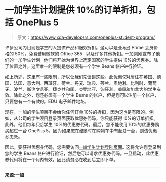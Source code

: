 # 一加学生计划提供 10%的订单折扣，包括 OnePlus 5

> 原文：<https://www.xda-developers.com/oneplus-student-program/>

许多公司为目前是学生的人提供产品和服务折扣。这可以是亚马逊 Prime 会员价格的 50%，免费使用微软的 Office 365，以及许多其他折扣。一加刚刚宣布了他们的一加学生计划，他们将开始为世界上选定国家的学生提供 10%的优惠券。除了位置之外，这里唯一的限制是您必须有一个学生 Beans 帐户进行验证。

如上所述，这里有一些限制，所以让我们先谈谈这些。此优惠仅对居住在英国、德国、法国、意大利、西班牙、荷兰、丹麦、瑞典、芬兰、奥地利、比利时、葡萄牙、波兰、斯洛文尼亚、捷克共和国、克罗地亚、匈牙利、美国和加拿大的学生有效。除此之外，您还必须有一个学生 Beans 的帐户，但是您可以注册一个帐户，只要您有一个有效的。EDU 电子邮件地址。

现在，一加的学生项目不会给你任何订单 10%的折扣，因为这也是有限的。例如，从公司的学生项目登录页面获取优惠券代码，你只能获得 10%的订单折扣。此外，他们每年只给学生 10%的优惠券代码。最后，您不能使用 10%的优惠券购买超过一台 OnePlus 5，因为如果您在结账时在购物车中有超过一台，则该优惠券无效。

因此，要获得优惠券代码，您需要访问[一加学生计划登陆页面](https://oneplus.net/student-program)。这将允许您登录到您的学生 Beans 帐户进行验证，然后您可以请求优惠券代码。一旦启动，此优惠券代码将在一个月内有效，因此请务必在收到后立即下单。

* * *

[**来源:一加**](https://forums.oneplus.net/threads/attention-all-students-the-oneplus-student-program-is-a.615227/)